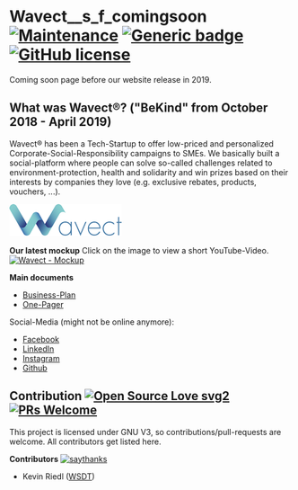# Wavect__s_f_comingsoon [![Maintenance](https://img.shields.io/badge/Maintained%3F-no-red.svg)](https://bitbucket.org/lbesson/ansi-colors) [![Generic badge](https://img.shields.io/badge/Docker-Compatible-blue.svg)](https://docker.com) [![GitHub license](https://img.shields.io/github/license/wsdt/Wavect__s_f_comingsoon.svg)](https://github.com/wsdt/Wavect__s_f_comingsoon/blob/master/LICENSE) 
Coming soon page before our website release in 2019.

## What was Wavect®? ("BeKind" from October 2018 - April 2019)
Wavect® has been a Tech-Startup to offer low-priced and personalized Corporate-Social-Responsibility campaigns to SMEs. We basically built a social-platform where people can solve so-called challenges related to environment-protection, health and solidarity and win prizes based on their interests by companies they love (e.g. exclusive rebates, products, vouchers, ...).

![Image Wavect_Logo](https://github.com/wsdt/Wavect_Base/blob/master/files_github/Marketing/Corporate-Identity/01_Logo/color/combination-mark/png/Logo_WAVECT_color_comb-m_200.png)

**Our latest mockup** 
Click on the image to view a short YouTube-Video.
[![Wavect - Mockup](files_github/Marketing/Corporate-Identity/15_Prototype/Wireframes_Mockups_Design)](https://youtu.be/xrLBjZwvPRU "Wavect - Mockup")

**Main documents**
* [Business-Plan](https://github.com/wsdt/Wavect_Base/blob/master/files_github/Wavect_BusinessPlan.pdf)
* [One-Pager](https://github.com/wsdt/Wavect_Base/blob/master/files_github/Konzept_OnePager.pdf)

Social-Media (might not be online anymore):
* [Facebook](https://www.facebook.com/wavect/)
* [LinkedIn](https://www.linkedin.com/company/wavect)
* [Instagram](https://www.instagram.com/wavect.io)
* [Github](https://github.com/bekind-austria)


## Contribution [![Open Source Love svg2](https://badges.frapsoft.com/os/v2/open-source.svg?v=103)](https://github.com/ellerbrock/open-source-badges/) [![PRs Welcome](https://img.shields.io/badge/PRs-welcome-brightgreen.svg?style=flat-square)](http://makeapullrequest.com)

This project is licensed under GNU V3, so contributions/pull-requests are welcome. All contributors get listed here. 

**Contributors** [![saythanks](https://img.shields.io/badge/say-thanks-ff69b4.svg)](https://saythanks.io/to/kennethreitz)
- Kevin Riedl ([WSDT](https://github.com/wsdt))

